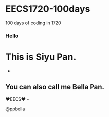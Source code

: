 # EECS1720-100days
100 days of coding in 1720

 <h3>Hello</h3>
 <h1> This is Siyu Pan.</h1>

-

 <h2>You can also call me Bella Pan.</h2>
 
 
  ❤️EECS❤️ -




  @ppbella 
 


 